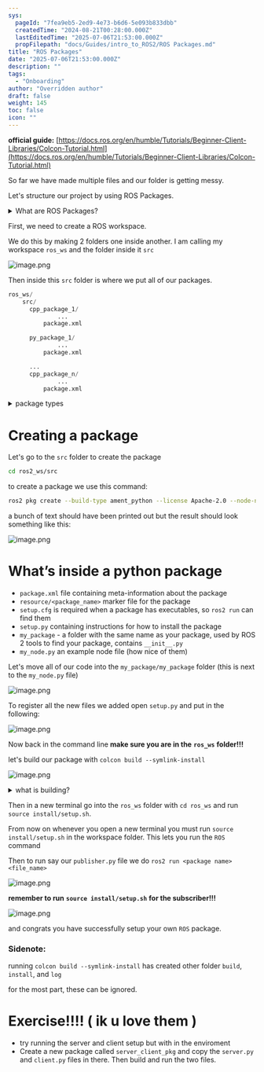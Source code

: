```yaml
---
sys:
  pageId: "7fea9eb5-2ed9-4e73-b6d6-5e093b833dbb"
  createdTime: "2024-08-21T00:28:00.000Z"
  lastEditedTime: "2025-07-06T21:53:00.000Z"
  propFilepath: "docs/Guides/intro_to_ROS2/ROS Packages.md"
title: "ROS Packages"
date: "2025-07-06T21:53:00.000Z"
description: ""
tags:
  - "Onboarding"
author: "Overridden author"
draft: false
weight: 145
toc: false
icon: ""
---
```


**official guide:** [https://docs.ros.org/en/humble/Tutorials/Beginner-Client-Libraries/Colcon-Tutorial.html](https://docs.ros.org/en/humble/Tutorials/Beginner-Client-Libraries/Colcon-Tutorial.html)

So far we have made multiple files and our folder is getting messy.

Let's structure our project by using ROS Packages.

<details>
      <summary>What are ROS Packages?</summary>
      ROS Packages are, as the name implies, packages of code that are highly sharable between ROS developers.
  </details>

First, we need to create a ROS workspace.

We do this by making 2 folders one inside another. I am calling my workspace `ros_ws` and the folder inside it `src`

![image.png](https://prod-files-secure.s3.us-west-2.amazonaws.com/d518164a-d88e-44d1-a4ee-3adb3bd8bce0/70706947-fd18-4537-a67b-e12946812d31/image.png?X-Amz-Algorithm=AWS4-HMAC-SHA256&X-Amz-Content-Sha256=UNSIGNED-PAYLOAD&X-Amz-Credential=ASIAZI2LB466QKXSQYRX%2F20250716%2Fus-west-2%2Fs3%2Faws4_request&X-Amz-Date=20250716T220936Z&X-Amz-Expires=3600&X-Amz-Security-Token=IQoJb3JpZ2luX2VjEE0aCXVzLXdlc3QtMiJIMEYCIQDt1J0aGkg2d93wsLGi4t0%2FLgw5VZbTIKFqpJi9Egr6cAIhAPEgyqp4hE3NW4ld2lbDTObepzbyoDdxMUOsIfw6x7MJKv8DCGYQABoMNjM3NDIzMTgzODA1IgykNYUMG4BaJ9eZtlMq3AOT71bO%2FI404MobjpHGS192b02lB9i1LnIIUwv9QSydk06jSkNjk5xtEI2p4aLq1ThJl%2FB9Nw5u9waVawCJkXSzKxDVsORg%2F6Gxdq1APuQLdPRC7CeCbBXRk%2FFVCnNVRNSLq9vMZoN%2F8f7isHdWtsFanLyjOqLy2HRidG1JXbkLWchyjJbMfZRTVpq6r75L%2Bfdrsd1CeXoes8uXb5hZxHH9RT5YqzPLnLZh4CDNIQeBBTNtflTvFuoai33sVAqTm41i4nN16jT%2FEHs7C5CG1UWXcGz1kMw9cV9Ob2j9z%2FfGu7mimAVlZnL2XEt6oc%2BeQEcDDczTe0N7ZnfzdkeFlJ1IzIvZstueKDy7jCWBM44K19TMagwLLp28m7cMMhT%2F1dcTo%2BMzcWIaz6cZ6wBzFD7JA84KHxTSQdGTUsIjAPNMomSaVdRTJiW4LZG7NtCtBDQwGgviK8iPLZ848v1T3bnJOvN%2BCWzrk1BTfRElwQRmV3WVVd8Bv4JbuxLkv4rdA4z8SLEVgHH5qi96BzTdWquhgQVrmdsRwJlhLUM1h4%2BuIayAZU2PXyECxObHQyTR5XHSGUvlUzR3gvsFVe5zwi31%2FVwe1%2FrgrFm%2FowfOUeD3eulbaT9YNJiXHCYBojC%2Fl%2BDDBjqkAcJs%2BX11vIZpSnuGThaVl4wDbKvntG6CtRu1eYA0hVPpIXwqzgezvYuzF1Kh%2BT825zcJntD8ROmPKpIYlUCVMz3W7WBG6zhNmMmdrIuDs4O5JkIq6VjA8vRIKoVfw5hWugU91a79tPKDAefrInxawU1ZKlcDEu63%2FVHVG4WQPCzFNrh894C44%2Btl%2FsAfiaFLxAZgk09liKW07odZasqu8Eruk3a7&X-Amz-Signature=5077dea29747a3630eb925a3154a126df8ce10038fec0c5c0006a40d8516b2f7&X-Amz-SignedHeaders=host&x-amz-checksum-mode=ENABLED&x-id=GetObject)

Then inside this `src` folder is where we put all of our packages.

```python
ros_ws/
    src/
      cpp_package_1/
		      ...
          package.xml

      py_package_1/
		      ...
          package.xml

      ...
      cpp_package_n/
		      ...
          package.xml

```

<details>

<summary>package types</summary>

packages can be either `C++` or python.

the intern file structure is different for each but for this guide we will stick to creating python packages

</details>

# Creating a package

Let's go to the `src` folder to create the package

```bash
cd ros2_ws/src
```

to create a package we use this command:

```bash
ros2 pkg create --build-type ament_python --license Apache-2.0 --node-name my_node my_package
```

a bunch of text should have been printed out but the result should look something like this:

![image.png](https://prod-files-secure.s3.us-west-2.amazonaws.com/d518164a-d88e-44d1-a4ee-3adb3bd8bce0/e6cf1e3f-8512-4a3e-b131-079f800bf3e8/image.png?X-Amz-Algorithm=AWS4-HMAC-SHA256&X-Amz-Content-Sha256=UNSIGNED-PAYLOAD&X-Amz-Credential=ASIAZI2LB466QKXSQYRX%2F20250716%2Fus-west-2%2Fs3%2Faws4_request&X-Amz-Date=20250716T220936Z&X-Amz-Expires=3600&X-Amz-Security-Token=IQoJb3JpZ2luX2VjEE0aCXVzLXdlc3QtMiJIMEYCIQDt1J0aGkg2d93wsLGi4t0%2FLgw5VZbTIKFqpJi9Egr6cAIhAPEgyqp4hE3NW4ld2lbDTObepzbyoDdxMUOsIfw6x7MJKv8DCGYQABoMNjM3NDIzMTgzODA1IgykNYUMG4BaJ9eZtlMq3AOT71bO%2FI404MobjpHGS192b02lB9i1LnIIUwv9QSydk06jSkNjk5xtEI2p4aLq1ThJl%2FB9Nw5u9waVawCJkXSzKxDVsORg%2F6Gxdq1APuQLdPRC7CeCbBXRk%2FFVCnNVRNSLq9vMZoN%2F8f7isHdWtsFanLyjOqLy2HRidG1JXbkLWchyjJbMfZRTVpq6r75L%2Bfdrsd1CeXoes8uXb5hZxHH9RT5YqzPLnLZh4CDNIQeBBTNtflTvFuoai33sVAqTm41i4nN16jT%2FEHs7C5CG1UWXcGz1kMw9cV9Ob2j9z%2FfGu7mimAVlZnL2XEt6oc%2BeQEcDDczTe0N7ZnfzdkeFlJ1IzIvZstueKDy7jCWBM44K19TMagwLLp28m7cMMhT%2F1dcTo%2BMzcWIaz6cZ6wBzFD7JA84KHxTSQdGTUsIjAPNMomSaVdRTJiW4LZG7NtCtBDQwGgviK8iPLZ848v1T3bnJOvN%2BCWzrk1BTfRElwQRmV3WVVd8Bv4JbuxLkv4rdA4z8SLEVgHH5qi96BzTdWquhgQVrmdsRwJlhLUM1h4%2BuIayAZU2PXyECxObHQyTR5XHSGUvlUzR3gvsFVe5zwi31%2FVwe1%2FrgrFm%2FowfOUeD3eulbaT9YNJiXHCYBojC%2Fl%2BDDBjqkAcJs%2BX11vIZpSnuGThaVl4wDbKvntG6CtRu1eYA0hVPpIXwqzgezvYuzF1Kh%2BT825zcJntD8ROmPKpIYlUCVMz3W7WBG6zhNmMmdrIuDs4O5JkIq6VjA8vRIKoVfw5hWugU91a79tPKDAefrInxawU1ZKlcDEu63%2FVHVG4WQPCzFNrh894C44%2Btl%2FsAfiaFLxAZgk09liKW07odZasqu8Eruk3a7&X-Amz-Signature=b5f68e80528046a5c3a4c55654190c8149b6770c838e26d377692a0e5aa5c1b5&X-Amz-SignedHeaders=host&x-amz-checksum-mode=ENABLED&x-id=GetObject)

# What’s inside a python package

- `package.xml` file containing meta-information about the package
- `resource/<package_name>` marker file for the package
- `setup.cfg` is required when a package has executables, so `ros2 run` can find them
- `setup.py` containing instructions for how to install the package
- `my_package` - a folder with the same name as your package, used by ROS 2 tools to find your package, contains `__init__.py`
- `my_node.py` an example node file (how nice of them)

Let's move all of our code into the `my_package/my_package` folder (this is next to the `my_node.py` file)

![image.png](https://prod-files-secure.s3.us-west-2.amazonaws.com/d518164a-d88e-44d1-a4ee-3adb3bd8bce0/9ce58f11-0da9-4d3e-b86d-506a9685d378/image.png?X-Amz-Algorithm=AWS4-HMAC-SHA256&X-Amz-Content-Sha256=UNSIGNED-PAYLOAD&X-Amz-Credential=ASIAZI2LB466QKXSQYRX%2F20250716%2Fus-west-2%2Fs3%2Faws4_request&X-Amz-Date=20250716T220936Z&X-Amz-Expires=3600&X-Amz-Security-Token=IQoJb3JpZ2luX2VjEE0aCXVzLXdlc3QtMiJIMEYCIQDt1J0aGkg2d93wsLGi4t0%2FLgw5VZbTIKFqpJi9Egr6cAIhAPEgyqp4hE3NW4ld2lbDTObepzbyoDdxMUOsIfw6x7MJKv8DCGYQABoMNjM3NDIzMTgzODA1IgykNYUMG4BaJ9eZtlMq3AOT71bO%2FI404MobjpHGS192b02lB9i1LnIIUwv9QSydk06jSkNjk5xtEI2p4aLq1ThJl%2FB9Nw5u9waVawCJkXSzKxDVsORg%2F6Gxdq1APuQLdPRC7CeCbBXRk%2FFVCnNVRNSLq9vMZoN%2F8f7isHdWtsFanLyjOqLy2HRidG1JXbkLWchyjJbMfZRTVpq6r75L%2Bfdrsd1CeXoes8uXb5hZxHH9RT5YqzPLnLZh4CDNIQeBBTNtflTvFuoai33sVAqTm41i4nN16jT%2FEHs7C5CG1UWXcGz1kMw9cV9Ob2j9z%2FfGu7mimAVlZnL2XEt6oc%2BeQEcDDczTe0N7ZnfzdkeFlJ1IzIvZstueKDy7jCWBM44K19TMagwLLp28m7cMMhT%2F1dcTo%2BMzcWIaz6cZ6wBzFD7JA84KHxTSQdGTUsIjAPNMomSaVdRTJiW4LZG7NtCtBDQwGgviK8iPLZ848v1T3bnJOvN%2BCWzrk1BTfRElwQRmV3WVVd8Bv4JbuxLkv4rdA4z8SLEVgHH5qi96BzTdWquhgQVrmdsRwJlhLUM1h4%2BuIayAZU2PXyECxObHQyTR5XHSGUvlUzR3gvsFVe5zwi31%2FVwe1%2FrgrFm%2FowfOUeD3eulbaT9YNJiXHCYBojC%2Fl%2BDDBjqkAcJs%2BX11vIZpSnuGThaVl4wDbKvntG6CtRu1eYA0hVPpIXwqzgezvYuzF1Kh%2BT825zcJntD8ROmPKpIYlUCVMz3W7WBG6zhNmMmdrIuDs4O5JkIq6VjA8vRIKoVfw5hWugU91a79tPKDAefrInxawU1ZKlcDEu63%2FVHVG4WQPCzFNrh894C44%2Btl%2FsAfiaFLxAZgk09liKW07odZasqu8Eruk3a7&X-Amz-Signature=c5f083ebaab67665c18c1d1cc3ac7812dae46bba05d44931ae818b8d0749fb64&X-Amz-SignedHeaders=host&x-amz-checksum-mode=ENABLED&x-id=GetObject)

To register all the new files we added open `setup.py` and put in the following:

![image.png](https://prod-files-secure.s3.us-west-2.amazonaws.com/d518164a-d88e-44d1-a4ee-3adb3bd8bce0/1cd7c262-4cae-4496-9d75-c178537d24a2/image.png?X-Amz-Algorithm=AWS4-HMAC-SHA256&X-Amz-Content-Sha256=UNSIGNED-PAYLOAD&X-Amz-Credential=ASIAZI2LB466QKXSQYRX%2F20250716%2Fus-west-2%2Fs3%2Faws4_request&X-Amz-Date=20250716T220936Z&X-Amz-Expires=3600&X-Amz-Security-Token=IQoJb3JpZ2luX2VjEE0aCXVzLXdlc3QtMiJIMEYCIQDt1J0aGkg2d93wsLGi4t0%2FLgw5VZbTIKFqpJi9Egr6cAIhAPEgyqp4hE3NW4ld2lbDTObepzbyoDdxMUOsIfw6x7MJKv8DCGYQABoMNjM3NDIzMTgzODA1IgykNYUMG4BaJ9eZtlMq3AOT71bO%2FI404MobjpHGS192b02lB9i1LnIIUwv9QSydk06jSkNjk5xtEI2p4aLq1ThJl%2FB9Nw5u9waVawCJkXSzKxDVsORg%2F6Gxdq1APuQLdPRC7CeCbBXRk%2FFVCnNVRNSLq9vMZoN%2F8f7isHdWtsFanLyjOqLy2HRidG1JXbkLWchyjJbMfZRTVpq6r75L%2Bfdrsd1CeXoes8uXb5hZxHH9RT5YqzPLnLZh4CDNIQeBBTNtflTvFuoai33sVAqTm41i4nN16jT%2FEHs7C5CG1UWXcGz1kMw9cV9Ob2j9z%2FfGu7mimAVlZnL2XEt6oc%2BeQEcDDczTe0N7ZnfzdkeFlJ1IzIvZstueKDy7jCWBM44K19TMagwLLp28m7cMMhT%2F1dcTo%2BMzcWIaz6cZ6wBzFD7JA84KHxTSQdGTUsIjAPNMomSaVdRTJiW4LZG7NtCtBDQwGgviK8iPLZ848v1T3bnJOvN%2BCWzrk1BTfRElwQRmV3WVVd8Bv4JbuxLkv4rdA4z8SLEVgHH5qi96BzTdWquhgQVrmdsRwJlhLUM1h4%2BuIayAZU2PXyECxObHQyTR5XHSGUvlUzR3gvsFVe5zwi31%2FVwe1%2FrgrFm%2FowfOUeD3eulbaT9YNJiXHCYBojC%2Fl%2BDDBjqkAcJs%2BX11vIZpSnuGThaVl4wDbKvntG6CtRu1eYA0hVPpIXwqzgezvYuzF1Kh%2BT825zcJntD8ROmPKpIYlUCVMz3W7WBG6zhNmMmdrIuDs4O5JkIq6VjA8vRIKoVfw5hWugU91a79tPKDAefrInxawU1ZKlcDEu63%2FVHVG4WQPCzFNrh894C44%2Btl%2FsAfiaFLxAZgk09liKW07odZasqu8Eruk3a7&X-Amz-Signature=fddfcf1c6b7dfc86ec50b0d48dfd9258b02a6c2399884188b48ebf5a9973e01e&X-Amz-SignedHeaders=host&x-amz-checksum-mode=ENABLED&x-id=GetObject)

Now back in the command line **make sure you are in the** **`ros_ws`** **folder!!!**

let's build our package with `colcon build --symlink-install`

![image.png](https://prod-files-secure.s3.us-west-2.amazonaws.com/d518164a-d88e-44d1-a4ee-3adb3bd8bce0/2f2a0d27-b173-48fd-b189-5f5c0ce65619/image.png?X-Amz-Algorithm=AWS4-HMAC-SHA256&X-Amz-Content-Sha256=UNSIGNED-PAYLOAD&X-Amz-Credential=ASIAZI2LB466QKXSQYRX%2F20250716%2Fus-west-2%2Fs3%2Faws4_request&X-Amz-Date=20250716T220936Z&X-Amz-Expires=3600&X-Amz-Security-Token=IQoJb3JpZ2luX2VjEE0aCXVzLXdlc3QtMiJIMEYCIQDt1J0aGkg2d93wsLGi4t0%2FLgw5VZbTIKFqpJi9Egr6cAIhAPEgyqp4hE3NW4ld2lbDTObepzbyoDdxMUOsIfw6x7MJKv8DCGYQABoMNjM3NDIzMTgzODA1IgykNYUMG4BaJ9eZtlMq3AOT71bO%2FI404MobjpHGS192b02lB9i1LnIIUwv9QSydk06jSkNjk5xtEI2p4aLq1ThJl%2FB9Nw5u9waVawCJkXSzKxDVsORg%2F6Gxdq1APuQLdPRC7CeCbBXRk%2FFVCnNVRNSLq9vMZoN%2F8f7isHdWtsFanLyjOqLy2HRidG1JXbkLWchyjJbMfZRTVpq6r75L%2Bfdrsd1CeXoes8uXb5hZxHH9RT5YqzPLnLZh4CDNIQeBBTNtflTvFuoai33sVAqTm41i4nN16jT%2FEHs7C5CG1UWXcGz1kMw9cV9Ob2j9z%2FfGu7mimAVlZnL2XEt6oc%2BeQEcDDczTe0N7ZnfzdkeFlJ1IzIvZstueKDy7jCWBM44K19TMagwLLp28m7cMMhT%2F1dcTo%2BMzcWIaz6cZ6wBzFD7JA84KHxTSQdGTUsIjAPNMomSaVdRTJiW4LZG7NtCtBDQwGgviK8iPLZ848v1T3bnJOvN%2BCWzrk1BTfRElwQRmV3WVVd8Bv4JbuxLkv4rdA4z8SLEVgHH5qi96BzTdWquhgQVrmdsRwJlhLUM1h4%2BuIayAZU2PXyECxObHQyTR5XHSGUvlUzR3gvsFVe5zwi31%2FVwe1%2FrgrFm%2FowfOUeD3eulbaT9YNJiXHCYBojC%2Fl%2BDDBjqkAcJs%2BX11vIZpSnuGThaVl4wDbKvntG6CtRu1eYA0hVPpIXwqzgezvYuzF1Kh%2BT825zcJntD8ROmPKpIYlUCVMz3W7WBG6zhNmMmdrIuDs4O5JkIq6VjA8vRIKoVfw5hWugU91a79tPKDAefrInxawU1ZKlcDEu63%2FVHVG4WQPCzFNrh894C44%2Btl%2FsAfiaFLxAZgk09liKW07odZasqu8Eruk3a7&X-Amz-Signature=9f407f8a52f1c26ee3da622772db00ee6199de521858dcdc892265fe6f33b810&X-Amz-SignedHeaders=host&x-amz-checksum-mode=ENABLED&x-id=GetObject)

<details>

<summary>what is building?</summary>

if you are a CS major at Rose-Hulman you will learn the answer to this in CSSE132

but TLDR; is it combines all the code files into one program that can be run easily 

</details>

Then in a new terminal go into the `ros_ws` folder with `cd ros_ws` and run `source install/setup.sh`. 

From now on whenever you open a new terminal you must run `source install/setup.sh` in the workspace folder. This lets you run the `ROS` command

Then to run say our `publisher.py` file we do `ros2 run <package name> <file_name>`

![image.png](https://prod-files-secure.s3.us-west-2.amazonaws.com/d518164a-d88e-44d1-a4ee-3adb3bd8bce0/4f4b1219-3a44-4632-aa0a-ce3471699f59/image.png?X-Amz-Algorithm=AWS4-HMAC-SHA256&X-Amz-Content-Sha256=UNSIGNED-PAYLOAD&X-Amz-Credential=ASIAZI2LB466QKXSQYRX%2F20250716%2Fus-west-2%2Fs3%2Faws4_request&X-Amz-Date=20250716T220936Z&X-Amz-Expires=3600&X-Amz-Security-Token=IQoJb3JpZ2luX2VjEE0aCXVzLXdlc3QtMiJIMEYCIQDt1J0aGkg2d93wsLGi4t0%2FLgw5VZbTIKFqpJi9Egr6cAIhAPEgyqp4hE3NW4ld2lbDTObepzbyoDdxMUOsIfw6x7MJKv8DCGYQABoMNjM3NDIzMTgzODA1IgykNYUMG4BaJ9eZtlMq3AOT71bO%2FI404MobjpHGS192b02lB9i1LnIIUwv9QSydk06jSkNjk5xtEI2p4aLq1ThJl%2FB9Nw5u9waVawCJkXSzKxDVsORg%2F6Gxdq1APuQLdPRC7CeCbBXRk%2FFVCnNVRNSLq9vMZoN%2F8f7isHdWtsFanLyjOqLy2HRidG1JXbkLWchyjJbMfZRTVpq6r75L%2Bfdrsd1CeXoes8uXb5hZxHH9RT5YqzPLnLZh4CDNIQeBBTNtflTvFuoai33sVAqTm41i4nN16jT%2FEHs7C5CG1UWXcGz1kMw9cV9Ob2j9z%2FfGu7mimAVlZnL2XEt6oc%2BeQEcDDczTe0N7ZnfzdkeFlJ1IzIvZstueKDy7jCWBM44K19TMagwLLp28m7cMMhT%2F1dcTo%2BMzcWIaz6cZ6wBzFD7JA84KHxTSQdGTUsIjAPNMomSaVdRTJiW4LZG7NtCtBDQwGgviK8iPLZ848v1T3bnJOvN%2BCWzrk1BTfRElwQRmV3WVVd8Bv4JbuxLkv4rdA4z8SLEVgHH5qi96BzTdWquhgQVrmdsRwJlhLUM1h4%2BuIayAZU2PXyECxObHQyTR5XHSGUvlUzR3gvsFVe5zwi31%2FVwe1%2FrgrFm%2FowfOUeD3eulbaT9YNJiXHCYBojC%2Fl%2BDDBjqkAcJs%2BX11vIZpSnuGThaVl4wDbKvntG6CtRu1eYA0hVPpIXwqzgezvYuzF1Kh%2BT825zcJntD8ROmPKpIYlUCVMz3W7WBG6zhNmMmdrIuDs4O5JkIq6VjA8vRIKoVfw5hWugU91a79tPKDAefrInxawU1ZKlcDEu63%2FVHVG4WQPCzFNrh894C44%2Btl%2FsAfiaFLxAZgk09liKW07odZasqu8Eruk3a7&X-Amz-Signature=0710f08e17e877a16ad1cc358c2df059b317872771af8768c2e3243dac1ebb96&X-Amz-SignedHeaders=host&x-amz-checksum-mode=ENABLED&x-id=GetObject)

**remember to run** **`source install/setup.sh`** **for the subscriber!!!**

![image.png](https://prod-files-secure.s3.us-west-2.amazonaws.com/d518164a-d88e-44d1-a4ee-3adb3bd8bce0/02121119-dad4-49ec-8356-c956108b4243/image.png?X-Amz-Algorithm=AWS4-HMAC-SHA256&X-Amz-Content-Sha256=UNSIGNED-PAYLOAD&X-Amz-Credential=ASIAZI2LB466QKXSQYRX%2F20250716%2Fus-west-2%2Fs3%2Faws4_request&X-Amz-Date=20250716T220936Z&X-Amz-Expires=3600&X-Amz-Security-Token=IQoJb3JpZ2luX2VjEE0aCXVzLXdlc3QtMiJIMEYCIQDt1J0aGkg2d93wsLGi4t0%2FLgw5VZbTIKFqpJi9Egr6cAIhAPEgyqp4hE3NW4ld2lbDTObepzbyoDdxMUOsIfw6x7MJKv8DCGYQABoMNjM3NDIzMTgzODA1IgykNYUMG4BaJ9eZtlMq3AOT71bO%2FI404MobjpHGS192b02lB9i1LnIIUwv9QSydk06jSkNjk5xtEI2p4aLq1ThJl%2FB9Nw5u9waVawCJkXSzKxDVsORg%2F6Gxdq1APuQLdPRC7CeCbBXRk%2FFVCnNVRNSLq9vMZoN%2F8f7isHdWtsFanLyjOqLy2HRidG1JXbkLWchyjJbMfZRTVpq6r75L%2Bfdrsd1CeXoes8uXb5hZxHH9RT5YqzPLnLZh4CDNIQeBBTNtflTvFuoai33sVAqTm41i4nN16jT%2FEHs7C5CG1UWXcGz1kMw9cV9Ob2j9z%2FfGu7mimAVlZnL2XEt6oc%2BeQEcDDczTe0N7ZnfzdkeFlJ1IzIvZstueKDy7jCWBM44K19TMagwLLp28m7cMMhT%2F1dcTo%2BMzcWIaz6cZ6wBzFD7JA84KHxTSQdGTUsIjAPNMomSaVdRTJiW4LZG7NtCtBDQwGgviK8iPLZ848v1T3bnJOvN%2BCWzrk1BTfRElwQRmV3WVVd8Bv4JbuxLkv4rdA4z8SLEVgHH5qi96BzTdWquhgQVrmdsRwJlhLUM1h4%2BuIayAZU2PXyECxObHQyTR5XHSGUvlUzR3gvsFVe5zwi31%2FVwe1%2FrgrFm%2FowfOUeD3eulbaT9YNJiXHCYBojC%2Fl%2BDDBjqkAcJs%2BX11vIZpSnuGThaVl4wDbKvntG6CtRu1eYA0hVPpIXwqzgezvYuzF1Kh%2BT825zcJntD8ROmPKpIYlUCVMz3W7WBG6zhNmMmdrIuDs4O5JkIq6VjA8vRIKoVfw5hWugU91a79tPKDAefrInxawU1ZKlcDEu63%2FVHVG4WQPCzFNrh894C44%2Btl%2FsAfiaFLxAZgk09liKW07odZasqu8Eruk3a7&X-Amz-Signature=374e88ddaaca3dde1aef8cda304f26c2d95ba199da8d331793ac1c10c417c638&X-Amz-SignedHeaders=host&x-amz-checksum-mode=ENABLED&x-id=GetObject)

and congrats you have successfully setup your own `ROS` package.

### Sidenote:

running `colcon build --symlink-install` has created other folder `build`, `install`, and `log`

for the most part, these can be ignored.

# Exercise!!!! ( ik u love them )

- try running the server and client setup but with in the enviroment
- Create a new package called `server_client_pkg` and copy the `server.py` and `client.py` files in there. Then build and run the two files.
